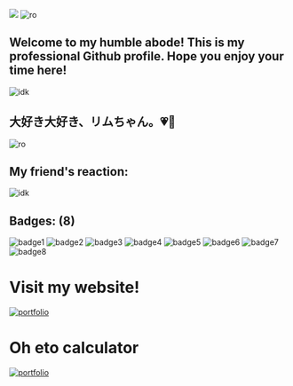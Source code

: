 
![](https://i.imgur.com/88gAJlm.png)
![ro](https://i.pinimg.com/736x/1b/15/49/1b1549d4484b0455c5e13a3c1d49cf00.jpg)

## Welcome to my humble abode! This is my professional Github profile. Hope you enjoy your time here!

![idk](https://64.media.tumblr.com/2730c606547fee824b23dce3aa8a670c/dca6c80d62b3750f-8b/s1280x1920/6ce17b3402adcf12237ca0d499adfefdea4c4643.gif)

## 大好き大好き、リムちゃん。💗💖
![ro](https://i.pinimg.com/736x/aa/cc/fa/aaccfafcf5b8eb68419bb134830d3a9e.jpg)

## My friend's reaction:
![idk](https://i.pinimg.com/736x/12/cc/52/12cc523c2488d28dc602bb1503d905c2.jpg)

## Badges: (8)
![badge1](https://i.pinimg.com/736x/0d/09/fe/0d09fe795ff4b65e9415a801fdcdd2a3.jpg)
![badge2](https://i.pinimg.com/736x/d1/31/0e/d1310ea1d75a544264846fab9ab092aa.jpg)
![badge3](https://i.pinimg.com/736x/00/3d/3b/003d3b27647d3149009d7acb4084d059.jpg)
![badge4](https://i.pinimg.com/736x/c1/bb/91/c1bb9111ab9fa75b05be7508765df230.jpg)
![badge5](https://i.pinimg.com/736x/ab/ba/6a/abba6af28cf65db5488e56b0afd56dbc.jpg)
![badge6](https://i.pinimg.com/736x/21/60/c5/2160c5e24be436bb7ae53f4c4325377a.jpg)
![badge7](https://i.imgur.com/S8B6U7x.png)
![badge8](https://i.imgur.com/203bT5k.png)
# Visit my website!
[![portfolio](https://img.shields.io/badge/my%20website%20%3A0-%20%2372d9e8)
](https://1nks.github.io)

# Oh eto calculator
[![portfolio](https://img.shields.io/badge/calculator_here_%3AD-%23ae77ed)
](https://1nks.github.io/calculator)
